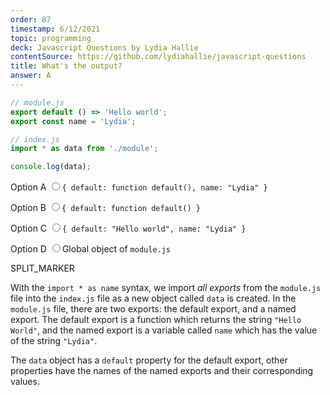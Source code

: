 ```yaml
---
order: 87
timestamp: 6/12/2021
topic: programming
deck: Javascript Questions by Lydia Hallie
contentSource: https://github.com/lydiahallie/javascript-questions
title: What's the output?
answer: A
---
```


  

```javascript
// module.js
export default () => 'Hello world';
export const name = 'Lydia';

// index.js
import * as data from './module';

console.log(data);
```


<label for="option-A">Option A</label>
<input type="radio" name="answer-option" id="option-A" value="A">`{ default: function default(), name: "Lydia" }`</input>
    

<label for="option-B">Option B</label>
<input type="radio" name="answer-option" id="option-B" value="B">`{ default: function default() }`</input>
    

<label for="option-C">Option C</label>
<input type="radio" name="answer-option" id="option-C" value="C">`{ default: "Hello world", name: "Lydia" }`</input>
    

<label for="option-D">Option D</label>
<input type="radio" name="answer-option" id="option-D" value="D">Global object of `module.js`</input>
    




SPLIT_MARKER

With the `import * as name` syntax, we import _all exports_ from the `module.js` file into the `index.js` file as a new object called `data` is created. In the `module.js` file, there are two exports: the default export, and a named export. The default export is a function which returns the string `"Hello World"`, and the named export is a variable called `name` which has the value of the string `"Lydia"`.

The `data` object has a `default` property for the default export, other properties have the names of the named exports and their corresponding values.



